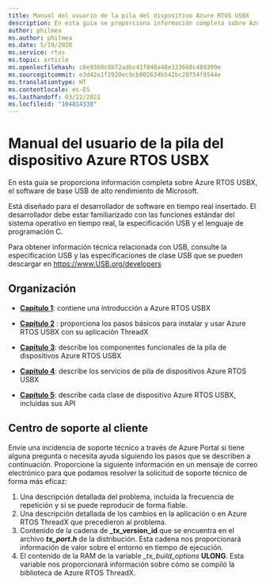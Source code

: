 ```yaml
---
title: Manual del usuario de la pila del dispositivo Azure RTOS USBX
description: En esta guía se proporciona información completa sobre Azure RTOS USBX, el software de base USB de alto rendimiento de Microsoft
author: philmea
ms.author: philmea
ms.date: 5/19/2020
ms.service: rtos
ms.topic: article
ms.openlocfilehash: c8e9360c8b72adbc41f840a48e333668c489399e
ms.sourcegitcommit: e3d42e1f2920ec9cb002634b542bc20754f9544e
ms.translationtype: HT
ms.contentlocale: es-ES
ms.lasthandoff: 03/22/2021
ms.locfileid: "104814338"
---
```

# <a name="azure-rtos-usbx-device-stack-user-guide"></a>Manual del usuario de la pila del dispositivo Azure RTOS USBX

En esta guía se proporciona información completa sobre Azure RTOS USBX, el software de base USB de alto rendimiento de Microsoft.

Está diseñado para el desarrollador de software en tiempo real insertado. El desarrollador debe estar familiarizado con las funciones estándar del sistema operativo en tiempo real, la especificación USB y el lenguaje de programación C.

Para obtener información técnica relacionada con USB, consulte la especificación USB y las especificaciones de clase USB que se pueden descargar en https://www.USB.org/developers

## <a name="organization"></a>Organización

- [**Capítulo 1**](usbx-device-stack-1.md): contiene una introducción a Azure RTOS USBX

- [**Capítulo 2**](usbx-device-stack-2.md) : proporciona los pasos básicos para instalar y usar Azure RTOS USBX con su aplicación ThreadX

- [**Capítulo 3**](usbx-device-stack-3.md): describe los componentes funcionales de la pila de dispositivos Azure RTOS USBX

- [**Capítulo 4**](usbx-device-stack-4.md): describe los servicios de pila de dispositivos Azure RTOS USBX

- [**Capítulo 5**](usbx-device-stack-5.md): describe cada clase de dispositivo Azure RTOS USBX, incluidas sus API

## <a name="customer-support-center"></a>Centro de soporte al cliente

Envíe una incidencia de soporte técnico a través de Azure Portal si tiene alguna pregunta o necesita ayuda siguiendo los pasos que se describen a continuación. Proporcione la siguiente información en un mensaje de correo electrónico para que podamos resolver la solicitud de soporte técnico de forma más eficaz:

1. Una descripción detallada del problema, incluida la frecuencia de repetición y si se puede reproducir de forma fiable.
2. Una descripción detallada de los cambios en la aplicación o en Azure RTOS ThreadX que precedieron al problema.
3. Contenido de la cadena de **_tx_version_id** que se encuentra en el archivo **_tx_port.h_** de la distribución. Esta cadena nos proporcionará información de valor sobre el entorno en tiempo de ejecución.
4. El contenido de la RAM de la variable *_tx_build_options* **ULONG**. Esta variable nos proporcionará información sobre cómo se compiló la biblioteca de Azure RTOS ThreadX.
